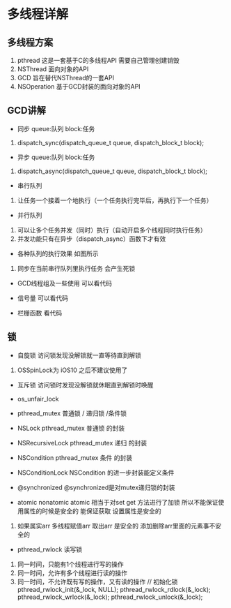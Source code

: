 #  多线程详解

## 多线程方案
1. pthread  这是一套基于C的多线程API   需要自己管理创建销毁
2. NSThread  面向对象的API  
3. GCD 旨在替代NSThread的一套API  
4. NSOperation  基于GCD封装的面向对象的API

## GCD讲解

-  同步   queue:队列    block:任务
1. dispatch_sync(dispatch_queue_t queue, dispatch_block_t block);  

- 异步   queue:队列    block:任务
1. dispatch_async(dispatch_queue_t queue, dispatch_block_t block);

- 串行队列 
1. 让任务一个接着一个地执行（一个任务执行完毕后，再执行下一个任务）

- 并行队列
1. 可以让多个任务并发（同时）执行（自动开启多个线程同时执行任务）
2. 并发功能只有在异步（dispatch_async）函数下才有效

- 各种队列的执行效果  如图所示
1. 同步在当前串行队列里执行任务 会产生死锁

- GCD线程组及一些使用  可以看代码

- 信号量   可以看代码

- 栏栅函数  看代码

## 锁   
- 自旋锁 访问锁发现没解锁就一直等待直到解锁 
1. OSSpinLock为 iOS10 之后不建议使用了

-  互斥锁  访问锁时发现没解锁就休眠直到解锁时唤醒    

- os_unfair_lock    

- pthread_mutex   普通锁 / 递归锁 /条件锁

- NSLock     pthread_mutex   普通锁  的封装

- NSRecursiveLock  pthread_mutex   递归  的封装

- NSCondition    pthread_mutex   条件  的封装

- NSConditionLock    NSCondition  的进一步封装能定义条件

- @synchronized      @synchronized是对mutex递归锁的封装

- atomic  nonatomic   atomic 相当于对set  get 方法进行了加锁 所以不能保证使用属性的时候是安全的  能保证获取 设置属性是安全的
1. 如果属实arr  多线程赋值arr 取出arr 是安全的    添加删除arr里面的元素事不安全的

- pthread_rwlock  读写锁  

1. 同一时间，只能有1个线程进行写的操作
2. 同一时间，允许有多个线程进行读的操作
3. 同一时间，不允许既有写的操作，又有读的操作
// 初始化锁
pthread_rwlock_init(&_lock, NULL);
pthread_rwlock_rdlock(&_lock);
pthread_rwlock_wrlock(&_lock);
pthread_rwlock_unlock(&_lock);
